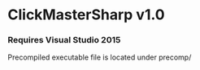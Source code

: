 # ClickMasterSharp v1.0

### Requires Visual Studio 2015

Precompiled executable file is located under precomp/
